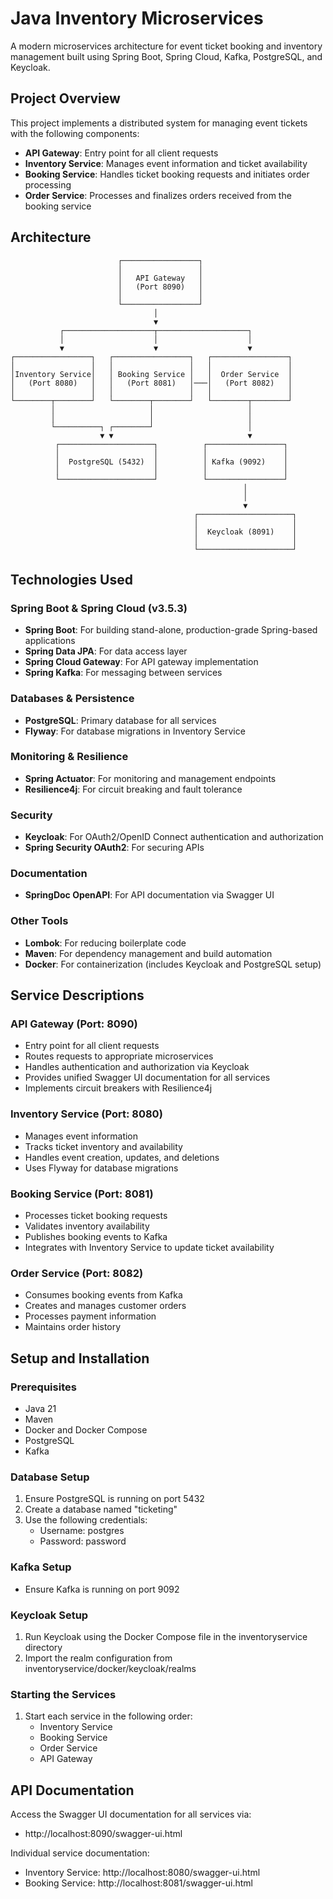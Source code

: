# Java Inventory Microservices

A modern microservices architecture for event ticket booking and inventory management built using Spring Boot, Spring Cloud, Kafka, PostgreSQL, and Keycloak.

## Project Overview

This project implements a distributed system for managing event tickets with the following components:

- **API Gateway**: Entry point for all client requests
- **Inventory Service**: Manages event information and ticket availability
- **Booking Service**: Handles ticket booking requests and initiates order processing
- **Order Service**: Processes and finalizes orders received from the booking service

## Architecture

```
                        ┌─────────────────┐
                        │                 │
                        │   API Gateway   │
                        │   (Port 8090)   │
                        │                 │
                        └─────────────────┘
                                │
                                ▼
           ┌────────────────────┬────────────────────┐
           │                    │                    │
           ▼                    ▼                    ▼
┌─────────────────┐   ┌─────────────────┐   ┌─────────────────┐
│                 │   │                 │   │                 │
│Inventory Service│   │ Booking Service │   │  Order Service  │
│   (Port 8080)   │   │   (Port 8081)   │───│   (Port 8082)   │
│                 │   │                 │   │                 │
└────────┬────────┘   └────────┬────────┘   └────────┬────────┘
         │                     │                     │
         │                     │                     │
         └──────────┐ ┌────────┘                     │
                    ▼ ▼                              ▼
          ┌─────────────────────┐          ┌─────────────────┐
          │                     │          │                 │
          │  PostgreSQL (5432)  │          │ Kafka (9092)    │
          │                     │          │                 │
          └─────────────────────┘          └─────────────────┘
                                                    │
                                                    │
                                                    ▼
                                         ┌─────────────────────┐
                                         │                     │
                                         │  Keycloak (8091)    │
                                         │                     │
                                         └─────────────────────┘
```

## Technologies Used

### Spring Boot & Spring Cloud (v3.5.3)
- **Spring Boot**: For building stand-alone, production-grade Spring-based applications
- **Spring Data JPA**: For data access layer
- **Spring Cloud Gateway**: For API gateway implementation
- **Spring Kafka**: For messaging between services

### Databases & Persistence
- **PostgreSQL**: Primary database for all services
- **Flyway**: For database migrations in Inventory Service

### Monitoring & Resilience
- **Spring Actuator**: For monitoring and management endpoints
- **Resilience4j**: For circuit breaking and fault tolerance

### Security
- **Keycloak**: For OAuth2/OpenID Connect authentication and authorization
- **Spring Security OAuth2**: For securing APIs

### Documentation
- **SpringDoc OpenAPI**: For API documentation via Swagger UI

### Other Tools
- **Lombok**: For reducing boilerplate code
- **Maven**: For dependency management and build automation
- **Docker**: For containerization (includes Keycloak and PostgreSQL setup)

## Service Descriptions

### API Gateway (Port: 8090)
- Entry point for all client requests
- Routes requests to appropriate microservices
- Handles authentication and authorization via Keycloak
- Provides unified Swagger UI documentation for all services
- Implements circuit breakers with Resilience4j

### Inventory Service (Port: 8080)
- Manages event information
- Tracks ticket inventory and availability
- Handles event creation, updates, and deletions
- Uses Flyway for database migrations

### Booking Service (Port: 8081)
- Processes ticket booking requests
- Validates inventory availability
- Publishes booking events to Kafka
- Integrates with Inventory Service to update ticket availability

### Order Service (Port: 8082)
- Consumes booking events from Kafka
- Creates and manages customer orders
- Processes payment information
- Maintains order history

## Setup and Installation

### Prerequisites
- Java 21
- Maven
- Docker and Docker Compose
- PostgreSQL
- Kafka

### Database Setup
1. Ensure PostgreSQL is running on port 5432
2. Create a database named "ticketing"
3. Use the following credentials:
   - Username: postgres
   - Password: password

### Kafka Setup
- Ensure Kafka is running on port 9092

### Keycloak Setup
1. Run Keycloak using the Docker Compose file in the inventoryservice directory
2. Import the realm configuration from inventoryservice/docker/keycloak/realms

### Starting the Services
1. Start each service in the following order:
   - Inventory Service
   - Booking Service
   - Order Service
   - API Gateway

## API Documentation

Access the Swagger UI documentation for all services via:
- http://localhost:8090/swagger-ui.html

Individual service documentation:
- Inventory Service: http://localhost:8080/swagger-ui.html
- Booking Service: http://localhost:8081/swagger-ui.html
